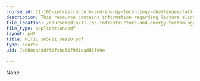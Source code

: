 ```yaml
---
course_id: 11-165-infrastructure-and-energy-technology-challenges-fall-2011
description: This resource contains information regarding lecture slides.
file_location: /coursemedia/11-165-infrastructure-and-energy-technology-challenges-fall-2011/7ebb0ca48dff0fcbc51f9d1eadd5f99e_MIT11_165F11_ses20.pdf
file_type: application/pdf
layout: pdf
title: MIT11_165F11_ses20.pdf
type: course
uid: 7ebb0ca48dff0fcbc51f9d1eadd5f99e

---
```

None